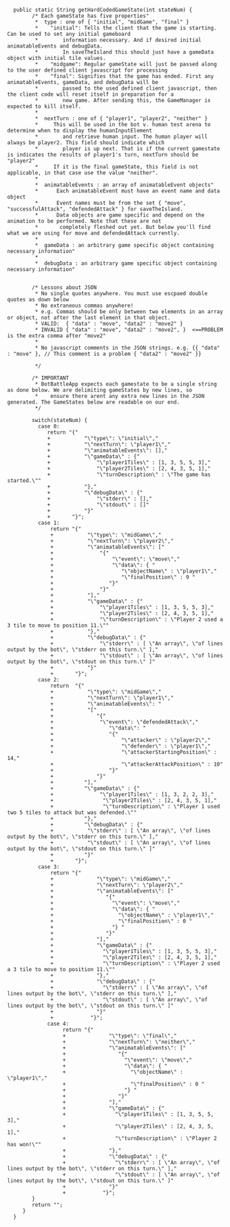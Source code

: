       public static String getHardCodedGameState(int stateNum) {
            /* Each gameState has five properties"
             *  type : one of { "initial", "midGame", "final" }
             *    "initial": Tells the client that the game is starting. Can be used to set any initial gameboard
             *        information necessary. And if desired initial animatableEvents and debugData.
             *        In saveTheIsland this should just have a gameData object with initial tile values.
             *    "midgame": Regular gameState will just be passed along to the user defined client javascript for processing
             *    "final": Signifies that the game has ended. First any animatableEvents, gameData, and debugData will be 
             *        passed to the used defined client javascript, then the client code will reset itself in preparation for a 
             *        new game. After sending this, the GameManager is expected to kill itself.
             *        
             *  nextTurn : one of { "player1", "player2", "neither" }
             *     This will be used in the bot v. human test arena to determine when to display the humanInputElement
             *        and retrieve human input. The human player will always be player2. This field should indicate which
             *        player is up next. That is if the current gamestate is indicates the results of player1's turn, nextTurn should be "player2"
             *     If it is the final gameState, this field is not applicable, in that case use the value "neither".
             *  
             *  animatableEvents : an array of animatableEvent objects"
             *      Each animatableEvent must have an event name and data object
             *      Event names must be from the set { "move", "successfulAttack", "defendedAttack" } for saveTheIsland.
             *      Data objects are game specific and depend on the animation to be performed. Note that these are not
             *       completely fleshed out yet. But below you'll find what we are using for move and defendedAttack currently.
             *      
             *  gameData : an arbitrary game specific object containing necessary information"
             *  
             *  debugData : an arbitrary game specific object containing necessary information"
        
        
            /* Lessons about JSON
             * No single quotes anywhere. You must use escpaed double quotes as down below
             * No extraneous commas anywhere!
             * e.g. Commas should be only between two elements in an array or object, not after the last element in that object.
             * VALID:  { "data" : "move", "data2" : "move2" } 
             * INVALID { "data" : "move", "data2" : "move2", }  <==PROBLEM is the extra comma after "move2"
             * 
             * No javascript comments in the JSON strings. e.g. {{ "data" : "move" }, // This comment is a problem { "data2" : "move2" }}
        
             */
          
            /* IMPORTANT
             * BotBattleApp expects each gamestate to be a single string as done below. We are delimiting gameStates by new lines, so
             *    ensure there arent any extra new lines in the JSON generated. The GameStates below are readable on our end.
             */    
         
            switch(stateNum) {
              case 0:
                 return "{"    
                 +           "\"type\": \"initial\","
                 +           "\"nextTurn\": \"player1\","
                 +           "\"animatableEvents\": [],"
                 +           "\"gameData\" : {"
                 +               "\"player1Tiles\" : [1, 3, 5, 5, 3],"
                 +               "\"player2Tiles\" : [2, 4, 3, 5, 1],"
                 +               "\"turnDescription\" : \"The game has started.\""
                 +           "},"
                 +           "\"debugData\" : {"
                 +               "\"stderr\" : [],"
                 +               "\"stdout\" : []"
                 +           "}"
                 +       "}";
              case 1:
                  return "{"           
                  +           "\"type\": \"midGame\","
                  +           "\"nextTurn\": \"player2\","
                  +           "\"animatableEvents\": ["
                  +               "{"
                  +                   "\"event\": \"move\","
                  +                   "\"data\": { "
                  +                      "\"objectName\" : \"player1\","
                  +                      "\"finalPosition\" : 9 "
                  +                  "}"
                  +               "}"
                  +           "],"
                  +           "\"gameData\" : {"
                  +               "\"player1Tiles\" : [1, 3, 5, 5, 3],"
                  +               "\"player2Tiles\" : [2, 4, 3, 5, 1],"
                  +               "\"turnDescription\" : \"Player 2 used a 3 tile to move to position 11.\""
                  +           "},"
                  +           "\"debugData\" : {"
                  +               "\"stderr\" : [ \"An array\", \"of lines output by the bot\", \"stderr on this turn.\" ],"
                  +               "\"stdout\" : [ \"An array\", \"of lines output by the bot\", \"stdout on this turn.\" ]"
                  +           "}"
                  +       "}";
              case 2:
                  return  "{"
                  +           "\"type\": \"midGame\","
                  +           "\"nextTurn\": \"player1\","
                  +           "\"animatableEvents\": "
                  +           "["
                  +              "{"
                  +               "\"event\": \"defendedAttack\","
                  +                  "\"data\": "
                  +                  "{"
                  +                      "\"attacker\" : \"player2\","
                  +                      "\"defender\" : \"player1\","
                  +                      "\"attackerStartingPosition\" : 14,"
                  +                      "\"attackerAttackPosition\" : 10"
                  +                  "}"
                  +              "}"
                  +          "],"
                  +          "\"gameData\" : {"
                  +               "\"player1Tiles\" : [1, 3, 2, 2, 3],"
                  +                "\"player2Tiles\" : [2, 4, 3, 5, 1],"
                  +                "\"turnDescription\" : \"Player 1 used two 5 tiles to attack but was defended.\""
                  +          "},"
                  +          "\"debugData\" : {"
                  +           "\"stderr\" : [ \"An array\", \"of lines output by the bot\", \"stderr on this turn.\" ],"
                  +           "\"stdout\" : [ \"An array\", \"of lines output by the bot\", \"stdout on this turn.\" ]"
                  +          "}"
                  +       "}";
              case 3:
                  return "{"
                  +              "\"type\": \"midGame\","
                  +              "\"nextTurn\": \"player2\","
                  +              "\"animatableEvents\": ["
                  +                 "{"
                  +                   "\"event\": \"move\","
                  +                   "\"data\": { "
                  +                     "\"objectName\" : \"player1\","
                  +                     "\"finalPosition\" : 0 "
                  +                   "} "
                  +                 "}"
                  +              "],"
                  +              "\"gameData\" : {"
                  +                "\"player1Tiles\" : [1, 3, 5, 5, 3],"
                  +                "\"player2Tiles\" : [2, 4, 3, 5, 1],"
                  +                "\"turnDescription\" : \"Player 2 used a 3 tile to move to position 11.\""
                  +              "},"
                  +              "\"debugData\" : {"
                  +                "\"stderr\" : [ \"An array\", \"of lines output by the bot\", \"stderr on this turn.\" ],"
                  +                "\"stdout\" : [ \"An array\", \"of lines output by the bot\", \"stdout on this turn.\" ]"
                  +              "}"
                  +            "}";
                 case 4:
                      return "{"
                      +              "\"type\": \"final\","
                      +              "\"nextTurn\": \"neither\","
                      +              "\"animatableEvents\": ["
                      +                 "{"
                      +                   "\"event\": \"move\","
                      +                   "\"data\": { "
                      +                     "\"objectName\" : \"player1\","
                      +                     "\"finalPosition\" : 0 "
                      +                   "} "
                      +                 "}"
                      +              "],"
                      +              "\"gameData\" : {"
                      +                "\"player1Tiles\" : [1, 3, 5, 5, 3],"
                      +                "\"player2Tiles\" : [2, 4, 3, 5, 1],"
                      +                "\"turnDescription\" : \"Player 2 has won!\""
                      +              "},"
                      +              "\"debugData\" : {"
                      +                "\"stderr\" : [ \"An array\", \"of lines output by the bot\", \"stderr on this turn.\" ],"
                      +                "\"stdout\" : [ \"An array\", \"of lines output by the bot\", \"stdout on this turn.\" ]"
                      +              "}"
                      +            "}";
            }
            return "";
         }
      }
        
        